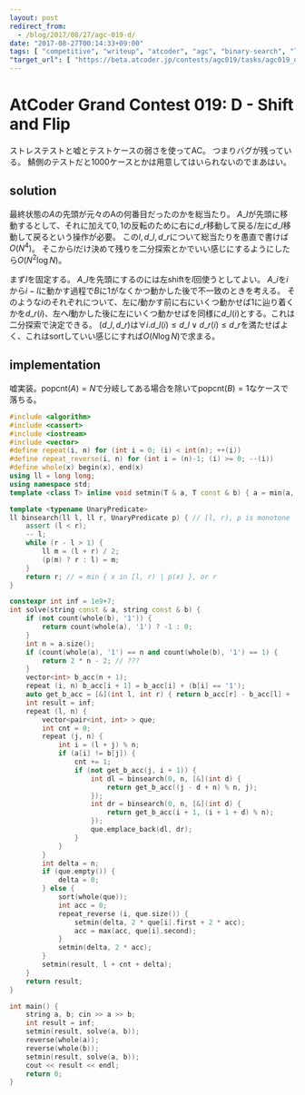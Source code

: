 ```yaml
---
layout: post
redirect_from:
  - /blog/2017/08/27/agc-019-d/
date: "2017-08-27T00:14:33+09:00"
tags: [ "competitive", "writeup", "atcoder", "agc", "binary-search", "lie" ]
"target_url": [ "https://beta.atcoder.jp/contests/agc019/tasks/agc019_d" ]
---
```


# AtCoder Grand Contest 019: D - Shift and Flip

ストレステストと嘘とテストケースの弱さを使ってAC。
つまりバグが残っている。
鯖側のテストだと$1000$ケースとかは用意してはいられないのでまあはい。

## solution

最終状態の$A$の先頭が元々のAの何番目だったのかを総当たり。
$A\_l$が先頭に移動するとして、それに加えて$0,1$の反転のために右に$d\_r$移動して戻る/左に$d\_l$移動して戻るという操作が必要。
この$l, d\_l, d\_r$について総当たりを愚直で書けば$O(N^4)$。
そこから$l$だけ決めて残りを二分探索とかでいい感じにするようにしたら$O(N^2 \log N)$。

まず$l$を固定する。
$A\_l$を先頭にするのには左shiftを$l$回使うとしてよい。
$A\_i$を$i$から$i - l$に動かす過程で$B$に$1$がなくかつ動かした後で不一致のときを考える。
そのような$i$のそれぞれについて、左に$l$動かす前に右にいくつ動かせば$1$に辿り着くかを$d\_r(i)$、左へ$l$動かした後に左にいくつ動かせばを同様に$d\_l(i)$とする。これは二分探索で決定できる。
$(d\_l, d\_r)$は$\forall i. d\_l(i) \le d\_l \lor d\_r(i) \le d\_r$を満たせばよく、これはsortしていい感じにすれば$O(N \log N)$で求まる。

## implementation

嘘実装。$\mathrm{popcnt}(A) = N$で分岐してある場合を除いて$\mathrm{popcnt}(B) = 1$なケースで落ちる。

``` c++
#include <algorithm>
#include <cassert>
#include <iostream>
#include <vector>
#define repeat(i, n) for (int i = 0; (i) < int(n); ++(i))
#define repeat_reverse(i, n) for (int i = (n)-1; (i) >= 0; --(i))
#define whole(x) begin(x), end(x)
using ll = long long;
using namespace std;
template <class T> inline void setmin(T & a, T const & b) { a = min(a, b); }

template <typename UnaryPredicate>
ll binsearch(ll l, ll r, UnaryPredicate p) { // [l, r), p is monotone
    assert (l < r);
    -- l;
    while (r - l > 1) {
        ll m = (l + r) / 2;
        (p(m) ? r : l) = m;
    }
    return r; // = min { x in [l, r) | p(x) }, or r
}

constexpr int inf = 1e9+7;
int solve(string const & a, string const & b) {
    if (not count(whole(b), '1')) {
        return count(whole(a), '1') ? -1 : 0;
    }
    int n = a.size();
    if (count(whole(a), '1') == n and count(whole(b), '1') == 1) {
        return 2 * n - 2; // ???
    }
    vector<int> b_acc(n + 1);
    repeat (i, n) b_acc[i + 1] = b_acc[i] + (b[i] == '1');
    auto get_b_acc = [&](int l, int r) { return b_acc[r] - b_acc[l] + (l > r ? b_acc[n] : 0); };
    int result = inf;
    repeat (l, n) {
        vector<pair<int, int> > que;
        int cnt = 0;
        repeat (j, n) {
            int i = (l + j) % n;
            if (a[i] != b[j]) {
                cnt += 1;
                if (not get_b_acc(j, i + 1)) {
                    int dl = binsearch(0, n, [&](int d) {
                        return get_b_acc((j - d + n) % n, j);
                    });
                    int dr = binsearch(0, n, [&](int d) {
                        return get_b_acc(i + 1, (i + 1 + d) % n);
                    });
                    que.emplace_back(dl, dr);
                }
            }
        }
        int delta = n;
        if (que.empty()) {
            delta = 0;
        } else {
            sort(whole(que));
            int acc = 0;
            repeat_reverse (i, que.size()) {
                setmin(delta, 2 * que[i].first + 2 * acc);
                acc = max(acc, que[i].second);
            }
            setmin(delta, 2 * acc);
        }
        setmin(result, l + cnt + delta);
    }
    return result;
}

int main() {
    string a, b; cin >> a >> b;
    int result = inf;
    setmin(result, solve(a, b));
    reverse(whole(a));
    reverse(whole(b));
    setmin(result, solve(a, b));
    cout << result << endl;
    return 0;
}
```
